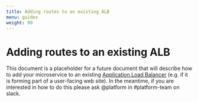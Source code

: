 ```yaml
---
title: Adding routes to an existing ALB
menu: guides
weight: 99
---
```


# Adding routes to an existing ALB

This document is a placeholder for a future document that will describe how to add your microservice to an existing [Application Load Balancer](https://aws.amazon.com/elasticloadbalancing/applicationloadbalancer/) (e.g. if it is forming part of a user-facing web site). In the meantime, if you are interested in how to do this please ask @platform in #platform-team on slack.